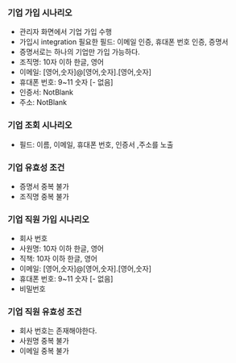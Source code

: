 ### 기업 가입 시나리오
- 관리자 화면에서 기업 가입 수행
- 가입시 integration 필요한 필드: 이메일 인증, 휴대폰 번호 인증, 증명서
- 증명서로는 하나의 기업만 가입 가능하다.
- 조직명: 10자 이하 한글, 영어
- 이메일: [영어,숫자]@[영어,숫자].[영어,숫자]
- 휴대폰 번호: 9~11 숫자 [- 없음]
- 인증서: NotBlank
- 주소: NotBlank

### 기업 조회 시나리오
- 필드: 이름, 이메일, 휴대폰 번호, 인증서 ,주소를 노출

### 기업 유효성 조건
- 증명서 중복 불가
- 조직명 중복 불가

### 기업 직원 가입 시나리오
- 회사 번호 
- 사원명: 10자 이하 한글, 영어
- 직책: 10자 이하 한글, 영어
- 이메일: [영어,숫자]@[영어,숫자].[영어,숫자]
- 휴대폰 번호: 9~11 숫자 [- 없음]
- 비밀번호

### 기업 직원 유효성 조건
- 회사 번호는 존재해야한다.
- 사원명 중복 불가
- 이메일 중복 불가
